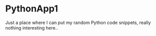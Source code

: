 # PythonApp1
Just a place where I can put my random Python code snippets, really nothing interesting here..
